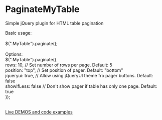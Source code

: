 PaginateMyTable
===============

Simple jQuery plugin for HTML table pagination

Basic usage:
<br/><br/>
$(".MyTable").paginate();
    <br/><br/>
Options:<br/>
$(".MyTable").paginate({<br/>
            rows: 10,          // Set number of rows per page. Default: 5<br/>
            position: "top",   // Set position of pager. Default: "bottom"<br/>
            jqueryui: true,    // Allow using jQueryUI theme fro pager buttons. Default: false<br/>
            showIfLess: false  // Don't show pager if table has only one page. Default: true<br/>
        });<br/><br/>
        
<a href="http://gubal.net/">Live DEMOS and code examples</a>
